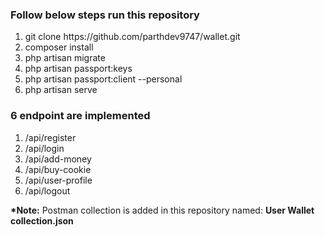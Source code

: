 <h3>Follow below steps run this repository</h3>
<ol>
    <li>git clone https://github.com/parthdev9747/wallet.git</li>
    <li>composer install</li>
    <li>php artisan migrate</li>
    <li>php artisan passport:keys</li>
    <li>php artisan passport:client --personal</li>
    <li>php artisan serve</li>
</ol>

<h3>6 endpoint are implemented</h3>
<ol>
    <li>/api/register</li>
    <li>/api/login</li>
    <li>/api/add-money</li>
    <li>/api/buy-cookie</li>
    <li>/api/user-profile</li>
    <li>/api/logout</li>
</ol>

<p><b>*Note:</b> Postman collection is added in this repository named: <b>User Wallet collection.json</b></p>

